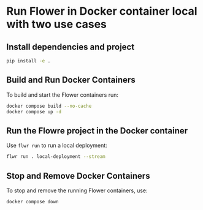 # Run Flower in Docker container local with two use cases

## Install dependencies and project

```bash
pip install -e .
```

## Build and Run Docker Containers

To build and start the Flower containers run:

```bash
docker compose build --no-cache
docker compose up -d
```

## Run the Flowre project in the Docker container 

Use `flwr run` to run a local deployment:

```bash
flwr run . local-deployment --stream
```

## Stop and Remove Docker Containers

To stop and remove the running Flower containers, use:

```bash
docker compose down
```
